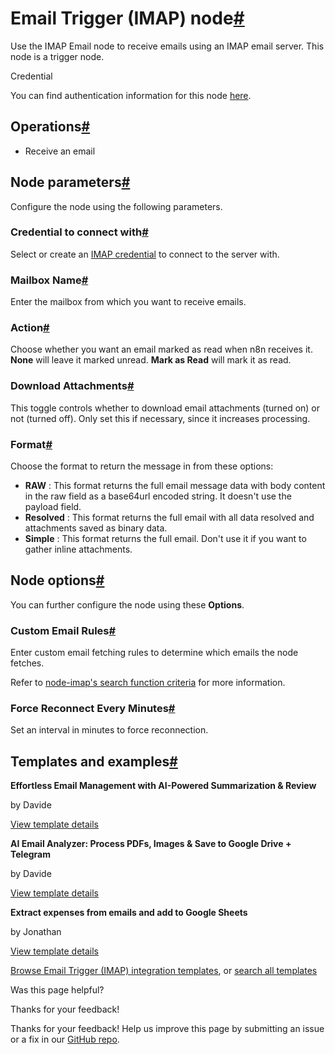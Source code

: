 [ ](https://github.com/n8n-io/n8n-docs/edit/main/docs/integrations/builtin/core-nodes/n8n-nodes-base.emailimap.md "Edit this page")

# Email Trigger (IMAP) node[#](#email-trigger-imap-node "Permanent link")

Use the IMAP Email node to receive emails using an IMAP email server. This node is a trigger node.

Credential

You can find authentication information for this node [here](../../credentials/imap/).

## Operations[#](#operations "Permanent link")

  * Receive an email



## Node parameters[#](#node-parameters "Permanent link")

Configure the node using the following parameters.

### Credential to connect with[#](#credential-to-connect-with "Permanent link")

Select or create an [IMAP credential](../../credentials/imap/) to connect to the server with.

### Mailbox Name[#](#mailbox-name "Permanent link")

Enter the mailbox from which you want to receive emails.

### Action[#](#action "Permanent link")

Choose whether you want an email marked as read when n8n receives it. **None** will leave it marked unread. **Mark as Read** will mark it as read.

### Download Attachments[#](#download-attachments "Permanent link")

This toggle controls whether to download email attachments (turned on) or not (turned off). Only set this if necessary, since it increases processing.

### Format[#](#format "Permanent link")

Choose the format to return the message in from these options:

  * **RAW** : This format returns the full email message data with body content in the raw field as a base64url encoded string. It doesn't use the payload field.
  * **Resolved** : This format returns the full email with all data resolved and attachments saved as binary data.
  * **Simple** : This format returns the full email. Don't use it if you want to gather inline attachments.



## Node options[#](#node-options "Permanent link")

You can further configure the node using these **Options**.

### Custom Email Rules[#](#custom-email-rules "Permanent link")

Enter custom email fetching rules to determine which emails the node fetches.

Refer to [node-imap's search function criteria](https://github.com/mscdex/node-imap) for more information.

### Force Reconnect Every Minutes[#](#force-reconnect-every-minutes "Permanent link")

Set an interval in minutes to force reconnection.

## Templates and examples[#](#templates-and-examples "Permanent link")

**Effortless Email Management with AI-Powered Summarization & Review**

by Davide

[View template details](https://n8n.io/workflows/2862-effortless-email-management-with-ai-powered-summarization-and-review/)

**AI Email Analyzer: Process PDFs, Images & Save to Google Drive + Telegram**

by Davide

[View template details](https://n8n.io/workflows/3169-ai-email-analyzer-process-pdfs-images-and-save-to-google-drive-telegram/)

**Extract expenses from emails and add to Google Sheets**

by Jonathan

[View template details](https://n8n.io/workflows/1466-extract-expenses-from-emails-and-add-to-google-sheets/)

[Browse Email Trigger (IMAP) integration templates](https://n8n.io/integrations/email-trigger-imap/), or [search all templates](https://n8n.io/workflows/)

Was this page helpful? 

Thanks for your feedback! 

Thanks for your feedback! Help us improve this page by submitting an issue or a fix in our [GitHub repo](https://github.com/n8n-io/n8n-docs). 
